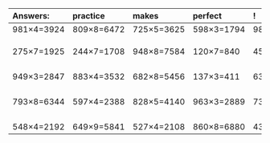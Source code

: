 | Answers: | practice | makes | perfect | ! |
| :--- | :--- | :--- | :--- | :--- |
| 981×4=3924 | 809×8=6472 | 725×5=3625 | 598×3=1794 | 986×4=3944 | 
|   |   |   |   |   | 
|   |   |   |   |   | 
|   |   |   |   |   | 
| 275×7=1925 | 244×7=1708 | 948×8=7584 | 120×7=840 | 453×4=1812 | 
|   |   |   |   |   | 
|   |   |   |   |   | 
|   |   |   |   |   | 
|   |   |   |   |   | 
| 949×3=2847 | 883×4=3532 | 682×8=5456 | 137×3=411 | 639×5=3195 | 
|   |   |   |   |   | 
|   |   |   |   |   | 
|   |   |   |   |   | 
|   |   |   |   |   | 
| 793×8=6344 | 597×4=2388 | 828×5=4140 | 963×3=2889 | 738×4=2952 | 
|   |   |   |   |   | 
|   |   |   |   |   | 
|   |   |   |   |   | 
|   |   |   |   |   | 
| 548×4=2192 | 649×9=5841 | 527×4=2108 | 860×8=6880 | 433×9=3897 | 

